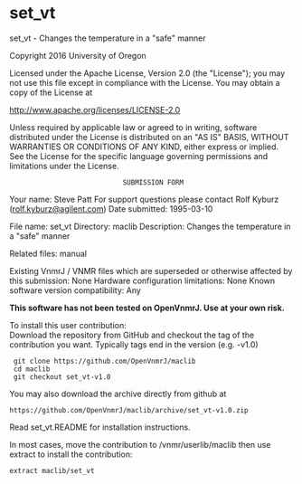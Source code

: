 # set_vt
 set_vt - Changes the temperature in a "safe" manner

 Copyright 2016 University of Oregon

 Licensed under the Apache License, Version 2.0 (the "License");
 you may not use this file except in compliance with the License.
 You may obtain a copy of the License at

   http://www.apache.org/licenses/LICENSE-2.0

 Unless required by applicable law or agreed to in writing, software
 distributed under the License is distributed on an "AS IS" BASIS,
 WITHOUT WARRANTIES OR CONDITIONS OF ANY KIND, either express or implied.
 See the License for the specific language governing permissions and
 limitations under the License.

                                SUBMISSION FORM

Your name:              Steve Patt
                        For support questions please contact
                                Rolf Kyburz (rolf.kyburz@agilent.com)
Date submitted:         1995-03-10

File name:              set_vt
Directory:              maclib
Description:            Changes the temperature in a "safe" manner

Related files:          manual

Existing VnmrJ / VNMR files which are superseded or
otherwise affected by this submission:  None
Hardware configuration limitations:     None
Known software version compatibility:   Any

**This software has not been tested on OpenVnmrJ. Use at your own risk.**

To install this user contribution:  
Download the repository from GitHub and checkout the tag of the contribution you want.
Typically tags end in the version (e.g. -v1.0)

     git clone https://github.com/OpenVnmrJ/maclib  
     cd maclib  
     git checkout set_vt-v1.0


You may also download the archive directly from github at

    https://github.com/OpenVnmrJ/maclib/archive/set_vt-v1.0.zip

Read set_vt.README for installation instructions.

In most cases, move the contribution to /vnmr/userlib/maclib 
then use extract to install the contribution:  

    extract maclib/set_vt